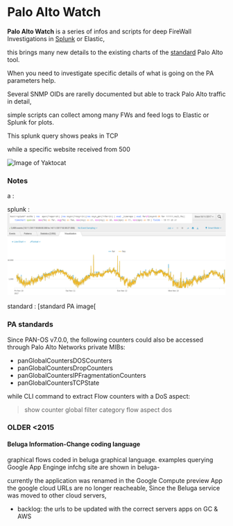 # Palo Alto Watch

 
**Palo Alto Watch** is a series of  infos and scripts for deep FireWall Investigations in [Splunk] or Elastic,

this brings many new details to the existing charts of the [standard] Palo Alto tool.


 

When you need to investigate specific details of what is going on the PA parameters help.

Several SNMP OIDs are rarelly documented but able to track Palo Alto traffic in detail, 

  simple scripts can collect among many FWs and feed logs to Elastic or Splunk for plots.

 This splunk query shows peaks in TCP

while a specific website received from 500

 ![Image of Yaktocat](doc/.png)

### Notes

a
:

splunk
: ![splunk image](doc/1113-fw.png)

standard
: [standard PA image[

[splunk]: #notes "image below"

[standard]: www.abc.com "abc"

### PA standards

Since PAN-OS v7.0.0, the following counters could also be accessed through Palo Alto Networks private MIBs:
 
- panGlobalCountersDOSCounters
- panGlobalCountersDropCounters
- panGlobalCountersIPFragmentationCounters
- panGlobalCountersTCPState
 
while  CLI command to extract Flow counters with a DoS aspect:
> show counter global filter category flow aspect dos


 
### OLDER <2015

#### Beluga Information-Change coding language  
 
graphical flows coded in beluga graphical language. 
examples querying Google App Enginge infchg site are shown in beluga-

currently the application was renamed in the Google Compute preview App
the google cloud URLs  are no longer reacheable, Since the Beluga service was moved to other cloud servers, 
  - backlog:  the urls to be updated with the correct servers apps on GC & AWS

